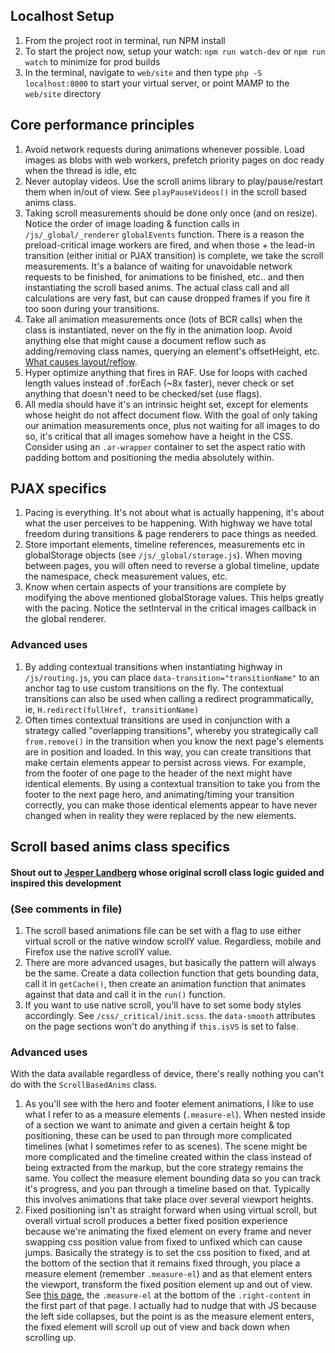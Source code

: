 ## Localhost Setup
1. From the project root in terminal, run NPM install
2. To start the project now, setup your watch: `npm run watch-dev` or `npm run watch` to minimize for prod builds
3. In the terminal, navigate to `web/site` and then type `php -S localhost:8000` to start your virtual server, 
or point MAMP to the `web/site` directory

## Core performance principles

1. Avoid network requests during animations whenever possible. Load images as blobs with web workers, prefetch priority pages on doc ready when the thread is idle, etc
2. Never autoplay videos. Use the scroll anims library to play/pause/restart them when in/out of view. See `playPauseVideos()` in the scroll based anims class. 
3. Taking scroll measurements should be done only once (and on resize). Notice the order of image loading & function calls in `/js/_global/_renderer` `globalEvents` function.
There is a reason the preload-critical image workers are fired, and when those + the lead-in transition (either initial or PJAX transition) is complete, we take the scroll
measurements. It's a balance of waiting for unavoidable network requests to be finished, for animations to be finished, etc.. and then instantiating the scroll based anims.
The actual class call and all calculations are very fast, but can cause dropped frames if you fire it too soon during your transitions.  
4. Take all animation measurements once (lots of BCR calls) when the class is instantiated, never on the fly in the animation loop. Avoid anything else that might cause a document reflow 
such as adding/removing class names, querying an element's offsetHeight, etc. [What causes layout/reflow](https://gist.github.com/paulirish/5d52fb081b3570c81e3a).  
5. Hyper optimize anything that fires in RAF. Use for loops with cached length values instead of .forEach (~8x faster), never check or set anything that doesn't need to be 
checked/set (use flags).
6. All media should have it's an intrinsic height set, except for elements whose height do not affect document flow. With the goal of only taking our animation measurements once,
plus not waiting for all images to do so, it's critical that all images somehow have a height in the CSS. Consider using an `.ar-wrapper` container to set the aspect ratio with padding bottom
and positioning the media absolutely within.

## PJAX specifics

1. Pacing is everything. It's not about what is actually happening, it's about what the user perceives to be happening. With highway we have total freedom during transitions & page renderers to pace things as needed.
2. Store important elements, timeline references, measurements etc in globalStorage objects (see `/js/_global/storage.js`). When moving between pages, you will often need to reverse a global timeline, 
update the namespace, check measurement values, etc.
3. Know when certain aspects of your transitions are complete by modifying the above mentioned globalStorage values. This helps greatly with the pacing. Notice the setInterval 
in the critical images callback in the global renderer.

### Advanced uses
1. By adding contextual transitions when instantiating highway in `/js/routing.js`, you can place `data-transition="transitionName"` to an anchor tag to use custom transitions on the fly.
The contextual transitions can also be used when calling a redirect programmatically, ie, `H.redirect(fullHref, transitionName)`
2. Often times contextual transitions are used in conjunction with a strategy called "overlapping transitions", whereby you strategically call `from.remove()` in the transition when you know
the next page's elements are in position and loaded. In this way, you can create transitions that make certain elements appear to persist across views. For example, from the footer of one page
to the header of the next might have identical elements. By using a contextual transition to take you from the footer to the next page hero, and animating/timing your transition correctly, 
you can make those identical elements appear to have never changed when in reality they were replaced by the new elements.

## Scroll based anims class specifics

#### Shout out to [Jesper Landberg](https://twitter.com/Jesper_Landberg) whose original scroll class logic guided and inspired this development

### (See comments in file)
1. The scroll based animations file can be set with a flag to use either virtual scroll or the native window scrollY value. Regardless, mobile and Firefox use the native scrollY value.
2. There are more advanced usages, but basically the pattern will always be the same. Create a data collection function that gets bounding data, call it in `getCache()`, then create an 
animation function that animates against that data and call it in the `run()` function.
3. If you want to use native scroll, you'll have to set some body styles accordingly. See `/css/_critical/init.scss`. the `data-smooth` attributes on the page sections won't do anything if 
`this.isVS` is set to false.
 
### Advanced uses
With the data available regardless of device, there's really nothing you can't do with the `ScrollBasedAnims` class. 
1. As you'll see with the hero and footer element animations, I like to use what I refer to as a measure elements (`.measure-el`). When nested inside of a section we want to animate 
and given a certain height & top positioning, these can be used to pan through more complicated timelines (what I sometimes refer to as scenes). The scene might be more complicated and the timeline created 
within the class instead of being extracted from the markup, but the core strategy remains the same. You collect the measure element bounding data so you can track it's progress, and you pan through 
a timeline based on that. Typically this involves animations that take place over several viewport heights.
2. Fixed positioning isn't as straight forward when using virtual scroll, but overall virtual scroll produces a better fixed position experience because we're animating the fixed element on every frame
and never swapping css position value from fixed to unfixed which can cause jumps. Basically the strategy is to set the css position to fixed, and at the bottom of the section that it remains fixed through, you
place a measure element (remember `.measure-el`) and as that element enters the viewport, transform the fixed position element up and out of view. See [this page](https://plenaire.co/products/remedy/), the `.measure-el` 
at the bottom of the `.right-content` in the first part of that page. I actually had to nudge that with JS because the left side collapses, but the point is as the measure element enters, the fixed element will scroll up
out of view and back down when scrolling up.
